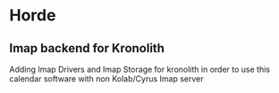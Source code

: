 # Horde
## Imap backend for Kronolith

Adding Imap Drivers and Imap Storage for kronolith in order to use this calendar software with non Kolab/Cyrus Imap server
